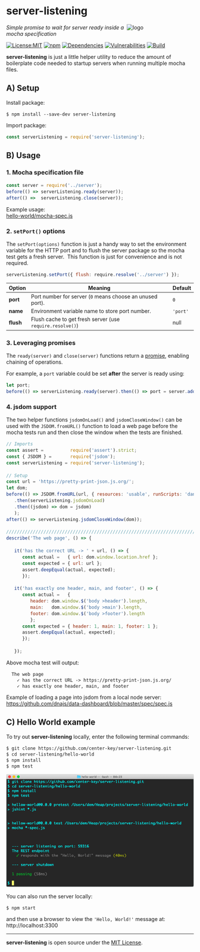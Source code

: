 # server-listening
<img src=https://centerkey.com/graphics/center-key-logo.svg align=right width=180 alt=logo>

_Simple promise to wait for server ready inside a mocha specification_

[![License:MIT](https://img.shields.io/badge/License-MIT-blue.svg)](https://github.com/center-key/server-listening/blob/master/LICENSE.txt)
[![npm](https://img.shields.io/npm/v/server-listening.svg)](https://www.npmjs.com/package/server-listening)
[![Dependencies](https://david-dm.org/center-key/server-listening/status.svg)](https://david-dm.org/center-key/server-listening)
[![Vulnerabilities](https://snyk.io/test/github/center-key/server-listening/badge.svg)](https://snyk.io/test/github/center-key/server-listening)
[![Build](https://travis-ci.org/center-key/server-listening.svg)](https://travis-ci.org/center-key/server-listening)

**server-listening** is just a little helper utility to reduce the amount of boilerplate code
needed to startup servers when running multiple mocha files.

## A) Setup
Install package:
```shell
$ npm install --save-dev server-listening
```
Import package:
```javascript
const serverListening = require('server-listening');
```

## B) Usage

### 1. Mocha specification file
```javascript
const server = require('../server');
before(() => serverListening.ready(server));
after(() =>  serverListening.close(server));
```
Example usage:<br>
[hello-world/mocha-spec.js](hello-world/mocha-spec.js)

### 2. `setPort()` options
The `setPort(options)` function is just a handy way to set the environment variable for the
HTTP port and to flush the server package so the mocha test gets a fresh server.&nbsp; This
function is just for convenience and is not required.
```javascript
serverListening.setPort({ flush: require.resolve('../server') });
```
| Option    | Meaning                                                   | Default  |
| --------- | --------------------------------------------------------- | -------- |
| **port**  | Port number for server (`0` means choose an unused port). | `0`      |
| **name**  | Environment variable name to store port number.           | `'port'` |
| **flush** | Flush cache to get fresh server (use `require.resolve()`) | null     |

### 3. Leveraging promises
The `ready(server)` and `close(server)` functions return a
[promise](https://developer.mozilla.org/en-US/docs/Web/JavaScript/Guide/Using_promises), enabling
chaining of operations.

For example, a `port` variable could be set **after** the server is ready using:
```javascript
let port;
before(() => serverListening.ready(server).then(() => port = server.address().port));
```

### 4. jsdom support
The two helper functions `jsdomOnLoad()` and `jsdomCloseWindow()` can be used with the
`JSDOM.fromURL()` function to load a web page before the mocha tests run and then close the window
when the tests are finished.

```javascript
// Imports
const assert =          require('assert').strict;
const { JSDOM } =       require('jsdom');
const serverListening = require('server-listening');

// Setup
const url = 'https://pretty-print-json.js.org/';
let dom;
before(() => JSDOM.fromURL(url, { resources: 'usable', runScripts: 'dangerously' })
   .then(serverListening.jsdomOnLoad)
   .then((jsdom) => dom = jsdom)
   );
after(() => serverListening.jsdomCloseWindow(dom));

////////////////////////////////////////////////////////////////////////////////////////////////////
describe('The web page', () => {

   it('has the correct URL -> ' + url, () => {
      const actual =   { url: dom.window.location.href };
      const expected = { url: url };
      assert.deepEqual(actual, expected);
      });

   it('has exactly one header, main, and footer', () => {
      const actual =   {
         header: dom.window.$('body >header').length,
         main:   dom.window.$('body >main').length,
         footer: dom.window.$('body >footer').length
         };
      const expected = { header: 1, main: 1, footer: 1 };
      assert.deepEqual(actual, expected);
      });

   });
```
Above mocha test will output:
```
  The web page
    ✓ has the correct URL -> https://pretty-print-json.js.org/
    ✓ has exactly one header, main, and footer
```
Example of loading a page into jsdom from a local node server:<br>
https://github.com/dnajs/data-dashboard/blob/master/spec/spec.js

## C) Hello World example
To try out **server-listening** locally, enter the following terminal commands:
```shell
$ git clone https://github.com/center-key/server-listening.git
$ cd server-listening/hello-world
$ npm install
$ npm test
```
<img src=https://raw.githubusercontent.com/center-key/server-listening/master/hello-world/screenshot.png
width=800 alt=screenshot>

You can also run the server locally:
```shell
$ npm start
```
and then use a browser to view the `'Hello, World!'` message at: http://localhost:3300

---
**server-listening** is open source under the [MIT License](LICENSE.txt).
